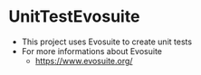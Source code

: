 # UnitTestEvosuite
- This project uses Evosuite to create unit tests
- For more informations about Evosuite
  -  https://www.evosuite.org/
